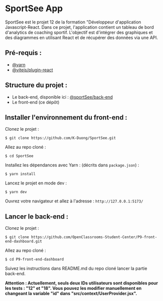 # SportSee App
SportSee est le projet 12 de la formation "Développeur d'application Javascript-React. Dans ce projet, l'application contient un tableau de bord d'analytics de coaching sportif.
L'objectif est d'intégrer des graphiques et des diagrammes en utilisant React et de récupérer des données via une API.

## Pré-requis :
- [@yarn](https://yarnpkg.com)
- [@vitejs/plugin-react](https://github.com/vitejs/vite-plugin-react/blob/main/packages/plugin-react/README.md) 

## Structure du projet : 
- Le back-end, disponible ici :  [@sportSee/back-end](https://github.com/OpenClassrooms-Student-Center/P9-front-end-dashboard)
- Le front-end (ce dépôt)

## Installer l'environnement du front-end :
Clonez le projet : 
```
$ git clone https://github.com/K-Duong/SportSee.git
```
Allez au repo cloné :
```
$ cd SportSee
```
Installez les dépendances avec Yarn : (décrits dans `package.json`) :
```
$ yarn install
```
Lancez le projet en mode dev :
```
$ yarn dev
```
Ouvrez votre navigateur et allez à l'adresse : `http://127.0.0.1:5173/`

## Lancer le back-end : 

Clonez le projet : 
```
$ git clone https://github.com/OpenClassrooms-Student-Center/P9-front-end-dashboard.git
```
Allez au repo cloné :
```
$ cd P9-front-end-dashboard
```
Suivez les instructions dans README.md du repo cloné lancer la partie back-end.

**Attention : Actuellement, seuls deux IDs utilisateurs sont disponibles pour les tests : "12" et "18". Vous pouvez les modifier manuellement en changeant la variable "id" dans "src/context/UserProvider.jsx".**